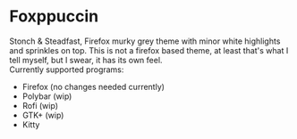# Foxppuccin
Stonch &amp; Steadfast, Firefox murky grey theme with minor white highlights and sprinkles on top. This is not a firefox based theme, at least that's what I tell myself, but I swear, it has its own feel.\
Currently supported programs:
- Firefox (no changes needed currently)
- Polybar (wip)
- Rofi (wip)
- GTK+ (wip)
- Kitty
